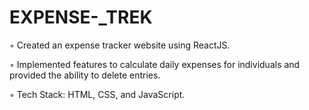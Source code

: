 # EXPENSE-_TREK
◦ Created an expense tracker website using ReactJS.

◦ Implemented features to calculate daily expenses for individuals and provided the ability to delete entries.

◦ Tech Stack: HTML, CSS, and JavaScript.
